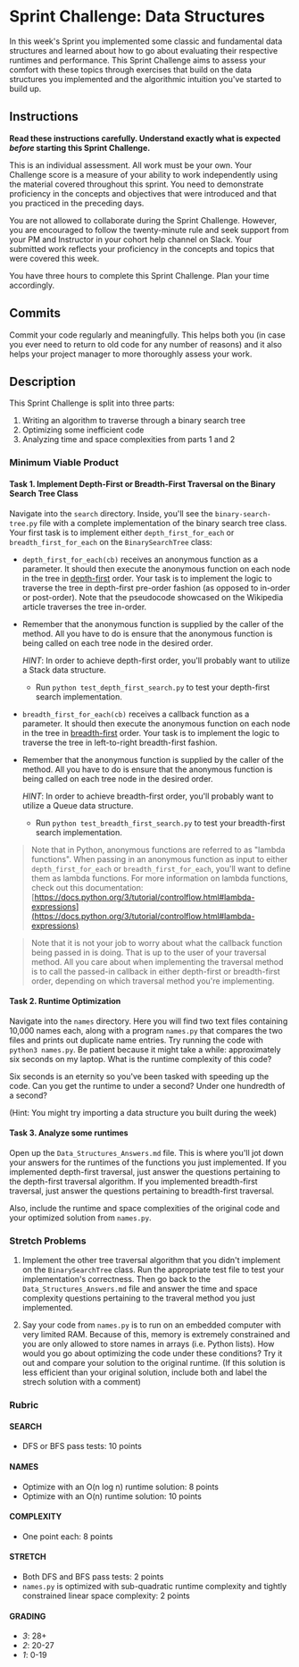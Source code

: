 # Sprint Challenge: Data Structures



In this week's Sprint you implemented some classic and fundamental data structures and learned about how to go about evaluating their respective runtimes and performance. This Sprint Challenge aims to assess your comfort with these topics through exercises that build on the data structures you implemented and the algorithmic intuition you've started to build up.

## Instructions

**Read these instructions carefully. Understand exactly what is expected _before_ starting this Sprint Challenge.**

This is an individual assessment. All work must be your own. Your Challenge score is a measure of your ability to work independently using the material covered throughout this sprint. You need to demonstrate proficiency in the concepts and objectives that were introduced and that you practiced in the preceding days.

You are not allowed to collaborate during the Sprint Challenge. However, you are encouraged to follow the twenty-minute rule and seek support from your PM and Instructor in your cohort help channel on Slack. Your submitted work reflects your proficiency in the concepts and topics that were covered this week.

You have three hours to complete this Sprint Challenge. Plan your time accordingly.

## Commits

Commit your code regularly and meaningfully. This helps both you (in case you ever need to return to old code for any number of reasons) and it also helps your project manager to more thoroughly assess your work.

## Description

This Sprint Challenge is split into three parts:

1. Writing an algorithm to traverse through a binary search tree
2. Optimizing some inefficient code
3. Analyzing time and space complexities from parts 1 and 2

### Minimum Viable Product


#### Task 1. Implement Depth-First or Breadth-First Traversal on the Binary Search Tree Class 

Navigate into the `search` directory. Inside, you'll see the `binary-search-tree.py` file with a complete implementation of the binary search tree class. Your first task is to implement either `depth_first_for_each` or `breadth_first_for_each` on the `BinarySearchTree` class:

   * `depth_first_for_each(cb)` receives an anonymous function as a parameter. It should then execute the anonymous function on each node in the tree in [depth-first](https://en.wikipedia.org/wiki/Depth-first_search) order. Your task is to implement the logic to traverse the tree in depth-first pre-order fashion (as opposed to in-order or post-order). Note that the pseudocode showcased on the Wikipedia article traverses the tree in-order. 

   * Remember that the anonymous function is supplied by the caller of the method. All you have to do is ensure that the anonymous function is being called on each tree node in the desired order.
   
     _HINT_: In order to achieve depth-first order, you'll probably want to utilize a Stack data structure. 

     * Run `python test_depth_first_search.py` to test your depth-first search implementation.

   * `breadth_first_for_each(cb)` receives a callback function as a parameter. It should then execute the anonymous function on each node in the tree in [breadth-first](https://en.wikipedia.org/wiki/Breadth-first_search) order. Your task is to implement the logic to traverse the tree in left-to-right breadth-first fashion.
   
   * Remember that the anonymous function is supplied by the caller of the method. All you have to do is ensure that the anonymous function is being called on each tree node in the desired order.
   
     _HINT_: In order to achieve breadth-first order, you'll probably want to utilize a Queue data structure.

     * Run `python test_breadth_first_search.py` to test your breadth-first search implementation.

> Note that in Python, anonymous functions are referred to as "lambda functions". When passing in an anonymous function as input to either `depth_first_for_each` or `breadth_first_for_each`, you'll want to define them as lambda functions. For more information on lambda functions, check out this documentation: [https://docs.python.org/3/tutorial/controlflow.html#lambda-expressions](https://docs.python.org/3/tutorial/controlflow.html#lambda-expressions)

> Note that it is not your job to worry about what the callback function being passed in is doing. That is up to the user of your traversal method. All you care about when implementing the traversal method is to call the passed-in callback in either depth-first or breadth-first order, depending on which traversal method you're implementing. 


#### Task 2. Runtime Optimization

Navigate into the `names` directory. Here you will find two text files containing 10,000 names each, along with a program `names.py` that compares the two files and prints out duplicate name entries. Try running the code with `python3 names.py`. Be patient because it might take a while: approximately six seconds on my laptop. What is the runtime complexity of this code?

Six seconds is an eternity so you've been tasked with speeding up the code. Can you get the runtime to under a second? Under one hundredth of a second?

(Hint: You might try importing a data structure you built during the week)

#### Task 3. Analyze some runtimes

Open up the `Data_Structures_Answers.md` file. This is where you'll jot down your answers for the runtimes of the functions you just implemented. If you implemented depth-first traversal, just answer the questions pertaining to the depth-first traversal algorithm. If you implemented breadth-first traversal, just answer the questions pertaining to breadth-first traversal. 

Also, include the runtime and space complexities of the original code and your optimized solution from `names.py`.

### Stretch Problems

1. Implement the other tree traversal algorithm that you didn't implement on the `BinarySearchTree` class. Run the appropriate test file to test your implementation's correctness. Then go back to the `Data_Structures_Answers.md` file and answer the time and space complexity questions pertaining to the traveral method you just implemented.

2. Say your code from `names.py` is to run on an embedded computer with very limited RAM. Because of this, memory is extremely constrained and you are only allowed to store names in arrays (i.e. Python lists). How would you go about optimizing the code under these conditions? Try it out and compare your solution to the original runtime. (If this solution is less efficient than your original solution, include both and label the strech solution with a comment)


### Rubric

#### SEARCH

- DFS or BFS pass tests: 10 points

#### NAMES

- Optimize with an O(n log n) runtime solution: 8 points
- Optimize with an O(n) runtime solution: 10 points

#### COMPLEXITY

- One point each: 8 points

#### STRETCH

- Both DFS and BFS pass tests: 2 points
- `names.py` is optimized with sub-quadratic runtime complexity and tightly constrained linear space complexity: 2 points


#### GRADING

* *3*: 28+
* *2*: 20-27
* *1*: 0-19
